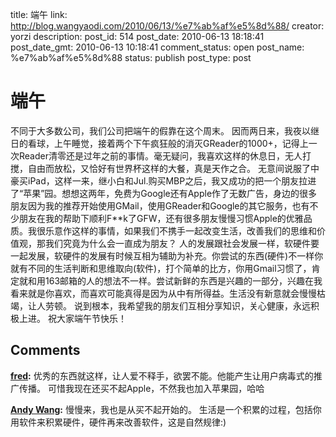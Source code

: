 title: 端午
link: http://blog.wangyaodi.com/2010/06/13/%e7%ab%af%e5%8d%88/
creator: yorzi
description: 
post_id: 514
post_date: 2010-06-13 18:18:41
post_date_gmt: 2010-06-13 10:18:41
comment_status: open
post_name: %e7%ab%af%e5%8d%88
status: publish
post_type: post

# 端午

不同于大多数公司，我们公司把端午的假靠在这个周末。 因而两日来，我夜以继日的看球，上午睡觉，接着两个下午疯狂般的消灭GReader的1000+，记得上一次Reader清零还是过年之前的事情。毫无疑问，我喜欢这样的休息日，无人打搅，自由而放松，又恰好有世界杯这样的大餐，真是天作之合。 无意间说服了中豪买iPad，这样一来，继小白和Jul.购买MBP之后，我又成功的把一个朋友拉进了“苹果”园。想想这两年，免费为Google还有Apple作了无数广告，身边的很多朋友因为我的推荐开始使用GMail，使用GReader和Google的其它服务，也有不少朋友在我的帮助下顺利F**k了GFW，还有很多朋友慢慢习惯Apple的优雅品质。我很乐意作这样的事情，如果我们不携手一起改变生活，改善我们的思维和价值观，那我们究竟为什么会一直成为朋友？ 人的发展跟社会发展一样，软硬件要一起发展，软硬件的发展有时候互相为辅助为补充。你尝试的东西(硬件)不一样你就有不同的生活判断和思维取向(软件)，打个简单的比方，你用Gmail习惯了，肯定就和用163邮箱的人的想法不一样。尝试新鲜的东西是兴趣的一部分，兴趣在我看来就是你喜欢，而喜欢可能真得是因为从中有所得益。生活没有新意就会慢慢枯竭，让人劳顿。 说到根本，我希望我的朋友们互相分享知识，关心健康，永远积极上进。 祝大家端午节快乐！

## Comments

**[fred](#602 "2010-06-15 19:16:13"):** 优秀的东西就这样，让人爱不释手，欲罢不能。他能产生让用户病毒式的推广传播。 可惜我现在还买不起Apple，不然我也加入苹果园，哈哈

**[Andy Wang](#603 "2010-06-15 20:02:22"):** 慢慢来，我也是从买不起开始的。 生活是一个积累的过程，包括你用软件来积累硬件，硬件再来改善软件，这是自然规律:)

